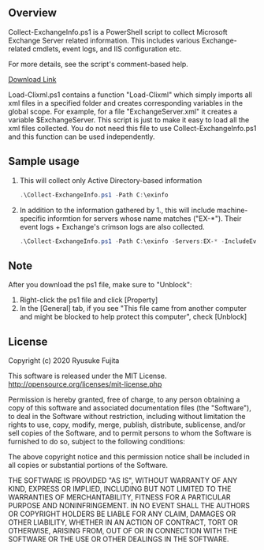 ## Overview

Collect-ExchangeInfo.ps1 is a PowerShell script to collect Microsoft Exchange Server related information. This includes various Exchange-related cmdlets, event logs, and IIS configuration etc.

For more details, see the script's comment-based help.

[Download Link](https://github.com/jpmessaging/CollectExchangeInfo/releases/download/v2022-03-07/Collect-ExchangeInfo.ps1)

Load-Clixml.ps1 contains a function "Load-Clixml" which simply imports all xml files in a specified folder and creates corresponding variables in the global scope. For example, for a file "ExchangeServer.xml" it creates a variable \$ExchangeServer. This script is just to make it easy to load all the xml files collected. You do not need this file to use Collect-ExchangeInfo.ps1 and this function can be used independently.

## Sample usage

1. This will collect only Active Directory-based information

   ```PowerShell
   .\Collect-ExchangeInfo.ps1 -Path C:\exinfo
   ```

2. In addition to the information gathered by 1., this will include machine-specific informtion for servers whose name matches ("EX-\*"). Their event logs + Exchange's crimson logs are also collected.

   ```PowerShell
   .\Collect-ExchangeInfo.ps1 -Path C:\exinfo -Servers:EX-* -IncludeEventLogsWithCrimson
   ```

## Note

After you download the ps1 file, make sure to "Unblock":

1. Right-click the ps1 file and click [Property]
2. In the [General] tab, if you see "This file came from another computer and might be blocked to help protect this computer", check [Unblock]

## License

Copyright (c) 2020 Ryusuke Fujita

This software is released under the MIT License.  
http://opensource.org/licenses/mit-license.php

Permission is hereby granted, free of charge, to any person obtaining a copy of this software and associated documentation files (the "Software"), to deal in the Software without restriction, including without limitation the rights to use, copy, modify, merge, publish, distribute, sublicense, and/or sell copies of the Software, and to permit persons to whom the Software is furnished to do so, subject to the following conditions:

The above copyright notice and this permission notice shall be included in all copies or substantial portions of the Software.

THE SOFTWARE IS PROVIDED "AS IS", WITHOUT WARRANTY OF ANY KIND, EXPRESS OR IMPLIED, INCLUDING BUT NOT LIMITED TO THE WARRANTIES OF MERCHANTABILITY, FITNESS FOR A PARTICULAR PURPOSE AND NONINFRINGEMENT. IN NO EVENT SHALL THE AUTHORS OR COPYRIGHT HOLDERS BE LIABLE FOR ANY CLAIM, DAMAGES OR OTHER LIABILITY, WHETHER IN AN ACTION OF CONTRACT, TORT OR OTHERWISE, ARISING FROM, OUT OF OR IN CONNECTION WITH THE SOFTWARE OR THE USE OR OTHER DEALINGS IN THE SOFTWARE.

